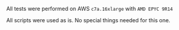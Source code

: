 All tests were performed on AWS `c7a.16xlarge` with `AMD EPYC 9R14`

All scripts were used as is. No special things needed for this one.

